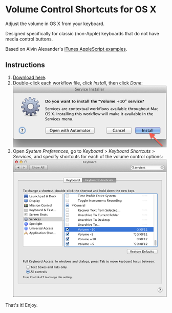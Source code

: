 Volume Control Shortcuts for OS X
===

Adjust the volume in OS X from your keyboard.

Designed specifically for classic (non-Apple) keyboards that do not have media control buttons.

Based on Alvin Alexander's [iTunes AppleScript examples](http://alvinalexander.com/apple/itunes-applescript-examples-scripts-mac-reference).


Instructions
---

1. [Download here](https://github.com/nmostafavi/VolumeControlsOSX/archive/master.zip).
2. Double-click each workflow file, click *Install*, then click *Done*:  
   ![](https://github.com/nmostafavi/VolumeControlsOSX/blob/master/Screenshot%201.png)
3. Open *System Preferences*, go to *Keyboard* > *Keyboard Shortcuts* > *Services*, and specify shortcuts for each of the volume control options:  
   ![](https://github.com/nmostafavi/VolumeControlsOSX/blob/master/Screenshot%202.png)

That's it! Enjoy. 
